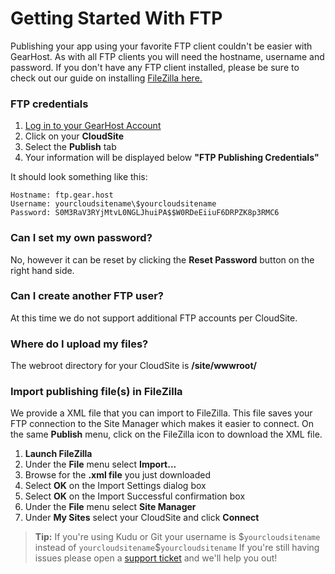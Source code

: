 # Getting Started With FTP
Publishing your app using your favorite FTP client couldn't be easier with GearHost. As with all FTP clients you will need the hostname, username and password. If you don't have any FTP client installed, please be sure to check out our guide on installing [FileZilla here.](https://www.gearhost.com/documentation/installing-filezilla) 

### FTP credentials
1. [Log in to your GearHost Account](https://my.gearhost.com/account/login)
2. Click on your **CloudSite**
3. Select the **Publish** tab
4. Your information will be displayed below **"FTP Publishing Credentials"** 

It should look something like this:

    Hostname: ftp.gear.host  
    Username: yourcloudsitename\$yourcloudsitename  
    Password: S0M3RaV3RYjMtvL0NGLJhuiPA$$W0RDeEiiuF6DRPZK8p3RMC6

### Can I set my own password?
No, however it can be reset by clicking the **Reset Password** button on the right hand side.

### Can I create another FTP user?
At this time we do not support additional FTP accounts per CloudSite.

### Where do I upload my files?
The webroot directory for your CloudSite is **/site/wwwroot/**

### Import publishing file(s) in FileZilla
We provide a XML file that you can import to FileZilla. This file saves your FTP connection to the Site Manager which makes it easier to connect. On the same **Publish** menu, click on the FileZilla icon to download the XML file.

1. **Launch FileZilla**
2. Under the **File** menu select **Import...**
3. Browse for the **.xml file** you just downloaded
4. Select **OK** on the Import Settings dialog box
5. Select **OK** on the Import Successful confirmation box
6. Under the **File** menu select **Site Manager**
7. Under **My Sites** select your CloudSite and click **Connect**


>**Tip:** If you're using Kudu or Git your username is $`yourcloudsitename` instead of `yourcloudsitename`\$`yourcloudsitename` If you're still having issues please open a [support ticket](https://www.gearhost.com/documentation/how-to-open-a-support-ticket) and we'll help you out!